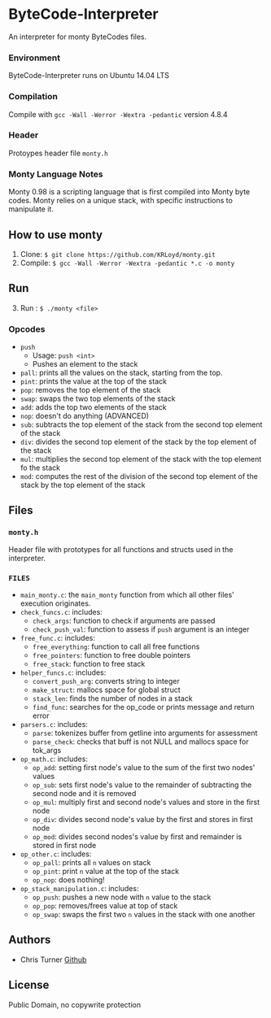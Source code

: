 # ByteCode-Interpreter
An interpreter for monty ByteCodes files.

### Environment
ByteCode-Interpreter runs on Ubuntu 14.04 LTS
### Compilation
Compile with `gcc -Wall -Werror -Wextra -pedantic` version 4.8.4
### Header
Protoypes header file `monty.h`
### Monty Language Notes
Monty 0.98 is a scripting language that is first compiled into Monty byte codes.
Monty relies on a unique stack, with specific instructions to manipulate it.

## How to use monty
1. Clone: `$ git clone https://github.com/KRLoyd/monty.git`
2. Compile: `$ gcc -Wall -Werror -Wextra -pedantic *.c -o monty`

## Run 
3. Run : `$ ./monty <file>`

### Opcodes
* `push`
  * Usage: `push <int>`
  * Pushes an element to the stack
* `pall`: prints all the values on the stack, starting from the top.
* `pint`: prints the value at the top of the stack
* `pop`: removes the top element of the stack
* `swap`: swaps the two top elements of the stack
* `add`: adds the top two elements of the stack
* `nop`: doesn't do anything
(ADVANCED)
* `sub`: subtracts the top element of the stack from the second top element of the stack
* `div`: divides the second top element of the stack by the top element of the stack
* `mul`: multiplies the second top element of the stack with the top element fo the stack
* `mod`: computes the rest of the division of the second top element of the stack by the top element of the stack

## Files
### `monty.h`
Header file with prototypes for all functions and structs used in the interpreter.
### `FILES`
* `main_monty.c`: the ``main_monty`` function from which all other files' execution originates.
* `check_funcs.c`: includes:
  * `check_args`: function to check if arguments are passed
  * `check_push_val`: function to assess if `push` argument is an integer
* `free_func.c`: includes:
  * `free_everything`: function to call all free functions
  * `free_pointers`: function to free double pointers
  * `free_stack`: function to free stack
* `helper_funcs.c`: includes:
  * `convert_push_arg`: converts string to integer
  * `make_struct`: mallocs space for global struct
  * `stack_len`: finds the number of nodes in a stack
  * `find_func`: searches for the op_code or prints message and return error
* `parsers.c`: includes:
  * `parse`: tokenizes buffer from getline into arguments for assessment
  * `parse_check`: checks that buff is not NULL and mallocs space for tok_args
* `op_math.c`: includes:
  * `op_add`: setting first node's value to the sum of the first two nodes' values
  * `op_sub`: sets first node's value to the remainder of subtracting the second node and it is removed
  * `op_mul`: multiply first and second node's values and store in the first node
  * `op_div`: divides second node's value by the first and stores in first node
  * `op_mod`: divides second nodes's value by first and remainder is stored in first node
* `op_other.c`: includes:
  * `op_pall`: prints all `n` values on stack
  * `op_pint`: print `n` value at the top of the stack
  * `op_nop`: does nothing!
* `op_stack_manipulation.c`: includes:
  * `op_push`: pushes a new node with `n` value to the stack
  * `op_pop`: removes/frees value at top of stack
  * `op_swap`: swaps the first two `n` values in the stack with one another

## Authors
* Chris Turner <a href='https://github.com/clturner'>Github</a>

## License
Public Domain, no copywrite protection